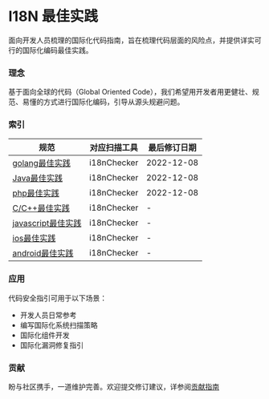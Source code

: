 
# I18N 最佳实践
面向开发人员梳理的国际化代码指南，旨在梳理代码层面的风险点，并提供详实可行的国际化编码最佳实践。

### 理念
基于面向全球的代码（Global Oriented Code），我们希望用开发者用更健壮、规范、易懂的方式进行国际化编码，引导从源头规避问题。

### 索引
| 规范               | 对应扫描工具 |最后修订日期 |
| ------------------ | ----------- |------------ |
| [golang最佳实践](./i18n_go.md)     | i18nChecker  | 2022-12-08  |
| [Java最佳实践](./i18n_go.md)     | i18nChecker  | 2022-12-08  |
| [php最佳实践](./i18n_go.md)     | i18nChecker  | 2022-12-08  |
| [C/C++最佳实践](./i18n_go.md)     | i18nChecker  | -  |
| [javascript最佳实践](./i18n_go.md)     | i18nChecker  | -  |
| [ios最佳实践](./i18n_go.md)     | i18nChecker  | - |
| [android最佳实践](./i18n_go.md)     | i18nChecker  | - |


### 应用
代码安全指引可用于以下场景：

- 开发人员日常参考
- 编写国际化系统扫描策略
- 国际化组件开发
- 国际化漏洞修复指引


### 贡献
盼与社区携手，一道维护完善。欢迎提交修订建议，详参阅[贡献指南](./CONTRIBUTING.md)



